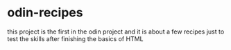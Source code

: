 # odin-recipes
this project is the first in the odin project and it is about a few recipes just to test the skills after finishing the basics of HTML 